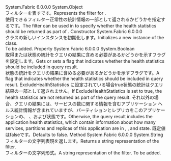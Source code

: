 <Type Name="ApplicationHealthStatisticsFilter" FullName="System.Fabric.Health.ApplicationHealthStatisticsFilter">
  <TypeSignature Language="C#" Value="public sealed class ApplicationHealthStatisticsFilter" />
  <TypeSignature Language="ILAsm" Value=".class public auto ansi sealed beforefieldinit ApplicationHealthStatisticsFilter extends System.Object" />
  <TypeSignature Language="DocId" Value="T:System.Fabric.Health.ApplicationHealthStatisticsFilter" />
  <TypeSignature Language="VB.NET" Value="Public NotInheritable Class ApplicationHealthStatisticsFilter" />
  <TypeSignature Language="F#" Value="type ApplicationHealthStatisticsFilter = class" />
  <AssemblyInfo>
    <AssemblyName>System.Fabric</AssemblyName>
    <AssemblyVersion>6.0.0.0</AssemblyVersion>
  </AssemblyInfo>
  <Base>
    <BaseTypeName>System.Object</BaseTypeName>
  </Base>
  <Interfaces />
  <Docs>
    <summary>
      <para><span data-ttu-id="62d25-101">フィルターを表す<see cref="T:System.Fabric.Health.HealthStatistics" />です。</span><span class="sxs-lookup"><span data-stu-id="62d25-101">Represents the filter for <see cref="T:System.Fabric.Health.HealthStatistics" />.</span></span></para>
    </summary>
    <remarks><span data-ttu-id="62d25-102">使用できるフィルター<see cref="T:System.Fabric.Description.ApplicationHealthQueryDescription" />正常性の統計情報の一部として返されるかどうかを指定する<see cref="T:System.Fabric.Health.ApplicationHealth" />です。</span><span class="sxs-lookup"><span data-stu-id="62d25-102">The filter can be used in <see cref="T:System.Fabric.Description.ApplicationHealthQueryDescription" /> to specify whether the health statistics should be returned as part of <see cref="T:System.Fabric.Health.ApplicationHealth" />.</span></span></remarks>
  </Docs>
  <Members>
    <Member MemberName=".ctor">
      <MemberSignature Language="C#" Value="public ApplicationHealthStatisticsFilter ();" />
      <MemberSignature Language="ILAsm" Value=".method public hidebysig specialname rtspecialname instance void .ctor() cil managed" />
      <MemberSignature Language="DocId" Value="M:System.Fabric.Health.ApplicationHealthStatisticsFilter.#ctor" />
      <MemberSignature Language="VB.NET" Value="Public Sub New ()" />
      <MemberType>Constructor</MemberType>
      <AssemblyInfo>
        <AssemblyName>System.Fabric</AssemblyName>
        <AssemblyVersion>6.0.0.0</AssemblyVersion>
      </AssemblyInfo>
      <Parameters />
      <Docs>
        <summary>
          <para><span data-ttu-id="62d25-103"><see cref="T:System.Fabric.Health.ApplicationHealthStatisticsFilter" /> クラスの新しいインスタンスを初期化します。</span><span class="sxs-lookup"><span data-stu-id="62d25-103">Initializes a new instance of the <see cref="T:System.Fabric.Health.ApplicationHealthStatisticsFilter" /> class.</span></span></para>
        </summary>
        <remarks>To be added.</remarks>
      </Docs>
    </Member>
    <Member MemberName="ExcludeHealthStatistics">
      <MemberSignature Language="C#" Value="public bool ExcludeHealthStatistics { get; set; }" />
      <MemberSignature Language="ILAsm" Value=".property instance bool ExcludeHealthStatistics" />
      <MemberSignature Language="DocId" Value="P:System.Fabric.Health.ApplicationHealthStatisticsFilter.ExcludeHealthStatistics" />
      <MemberSignature Language="VB.NET" Value="Public Property ExcludeHealthStatistics As Boolean" />
      <MemberSignature Language="F#" Value="member this.ExcludeHealthStatistics : bool with get, set" Usage="System.Fabric.Health.ApplicationHealthStatisticsFilter.ExcludeHealthStatistics" />
      <MemberType>Property</MemberType>
      <AssemblyInfo>
        <AssemblyName>System.Fabric</AssemblyName>
        <AssemblyVersion>6.0.0.0</AssemblyVersion>
      </AssemblyInfo>
      <ReturnValue>
        <ReturnType>System.Boolean</ReturnType>
      </ReturnValue>
      <Docs>
        <summary>
            <span data-ttu-id="62d25-104">取得または状態の統計をクエリの結果に含める必要があるかどうかを示すフラグを設定します。</span><span class="sxs-lookup"><span data-stu-id="62d25-104">Gets or sets a flag that indicates whether the health statistics should be included in query result.</span></span>
            </summary>
        <value><span data-ttu-id="62d25-105">状態の統計をクエリの結果に含める必要があるかどうかを示すフラグです。</span><span class="sxs-lookup"><span data-stu-id="62d25-105">A flag that indicates whether the health statistics should be included in query result.</span></span></value>
        <remarks>
          <para>
            <span data-ttu-id="62d25-106">ExcludeHealthStatistics に設定されている場合<languageKeyword>true</languageKeyword>状態の統計はクエリ結果の一部として返されません。</span><span class="sxs-lookup"><span data-stu-id="62d25-106">If ExcludeHealthStatistics is set to <languageKeyword>true</languageKeyword>, the health statistics are not returned as part of the query result.</span></span>
            <span data-ttu-id="62d25-107">それ以外の場合、クエリの結果には、サービスの数に関する情報を含むアプリケーション ヘルス統計情報が含まれていますが、パーティションとレプリカをこのアプリケーションの<see cref="F:System.Fabric.Health.HealthState.Ok" />、 <see cref="F:System.Fabric.Health.HealthState.Warning" />、および<see cref="F:System.Fabric.Health.HealthState.Error" />状態です。</span><span class="sxs-lookup"><span data-stu-id="62d25-107">Otherwise, the query result includes the application health statistics, which contain information about how many services, partitions and replicas of this application are in <see cref="F:System.Fabric.Health.HealthState.Ok" />, <see cref="F:System.Fabric.Health.HealthState.Warning" />, and <see cref="F:System.Fabric.Health.HealthState.Error" /> state.</span></span>
            <span data-ttu-id="62d25-108">既定値は<languageKeyword>false</languageKeyword>です。</span><span class="sxs-lookup"><span data-stu-id="62d25-108">Defaults to <languageKeyword>false</languageKeyword>.</span></span>
            </para>
        </remarks>
      </Docs>
    </Member>
    <Member MemberName="ToString">
      <MemberSignature Language="C#" Value="public override string ToString ();" />
      <MemberSignature Language="ILAsm" Value=".method public hidebysig virtual instance string ToString() cil managed" />
      <MemberSignature Language="DocId" Value="M:System.Fabric.Health.ApplicationHealthStatisticsFilter.ToString" />
      <MemberSignature Language="VB.NET" Value="Public Overrides Function ToString () As String" />
      <MemberSignature Language="F#" Value="override this.ToString : unit -&gt; string" Usage="applicationHealthStatisticsFilter.ToString " />
      <MemberType>Method</MemberType>
      <AssemblyInfo>
        <AssemblyName>System.Fabric</AssemblyName>
        <AssemblyVersion>6.0.0.0</AssemblyVersion>
      </AssemblyInfo>
      <ReturnValue>
        <ReturnType>System.String</ReturnType>
      </ReturnValue>
      <Parameters />
      <Docs>
        <summary>
            <span data-ttu-id="62d25-109">フィルターの文字列表現を返します。</span><span class="sxs-lookup"><span data-stu-id="62d25-109">Returns a string representation of the filter.</span></span>
            </summary>
        <returns><span data-ttu-id="62d25-110">フィルターの文字列形式。</span><span class="sxs-lookup"><span data-stu-id="62d25-110">A string representation of the filter.</span></span></returns>
        <remarks>To be added.</remarks>
      </Docs>
    </Member>
  </Members>
</Type>